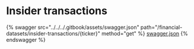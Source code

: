 # Insider transactions

{% swagger src="../../../.gitbook/assets/swagger.json" path="/financial-datasets/insider-transactions/{ticker}" method="get" %}
[swagger.json](../../../.gitbook/assets/swagger.json)
{% endswagger %}
